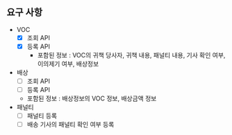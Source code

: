 ## 요구 사항
- VOC  
  - [x] 조회 API
  - [x] 등록 API
    - 포함된 정보 : VOC의 귀책 당사자, 귀책 내용, 패널티 내용, 기사 확인 여부,
      이의제기 여부, 배상정보
- 배상
    - [ ] 조회 API
    - [ ] 등록 API
    - 포함된 정보 : 배상정보의 VOC 정보, 배상금액 정보
- 패널티
    - [ ] 패널티 등록
    - [ ] 배송 기사의 패널티 확인 여부 등록